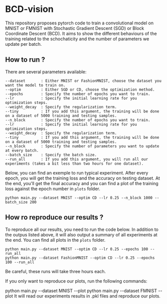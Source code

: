# BCD-vision
This repository proposes pytorch code to train a convolutional model on MNIST or FMNIST with Stochastic Gradient Descent (SGD) or Block Coordinate Descent (BCD). It aims to show the different behaviours of the training related to the schochaticity and the number of parameters we update per batch.

## How to run ?


There are several parameters available:

```
--dataset       : Either MNIST or FashionMNIST, choose the dataset you want the model to train on.
--optim         : Either SGD or CD, choose the optimization method.
--epochs        : Specify the number of epochs you want to train.
--lr            : Specify the initial learning rate for you optimization steps.
--weight_decay  : Specify the regularization term.
--tiny          : If you add this argument, the training will be done on a dataset of 5000 training and testing samples.
--n_block       : Specify the number of epochs you want to train.
--lr            : Specify the initial learning rate for you optimization steps.
--weight_decay  : Specify the regularization term.
--tiny          : If you add this argument, the training will be done on a dataset of 5000 training and testing samples.
--n_block       : Specify the number of parameters you want to update at every batch.
--batch_size    : Specify the batch size.
--run_all       : If you add this argument, you will run all our experiments (takes a bit less than two hours for one dataset).
```

Below, you can find an exemple to run typical experiment. After every epoch, you will get the training loss and the accuracy on testing dataset. At the end, you'll get the final accuracy and you can find a plot of the training loss against the epoch number in `plots` folder.

```
python main.py --dataset MNIST --optim CD --lr 0.25 --n_block 1000 --batch_size 200
```

## How ro reproduce our results ?

To reproduce all our results, you need to run the code below. In addition to the outpus listed above, it will also output a summary of all experiments at the end. You can find all plots in the `plots` folder.

```
python main.py --dataset MNIST --optim CD --lr 0.25 --epochs 100 --run_all
python main.py --dataset FashionMNIST --optim CD --lr 0.25 --epochs 100 --run_all
```
Be careful, these runs will take three hours each.

If you only want to reproduce our plots, run the following commands:

python main.py --dataset MNIST --plot
python main.py --dataset FMNIST --plot
It will read our experiments results in .pkl files and reproduce our plots.